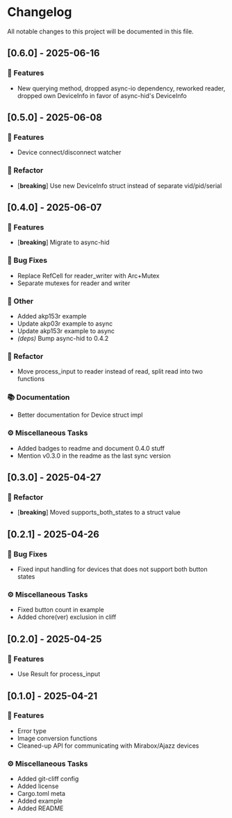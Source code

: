 # Changelog

All notable changes to this project will be documented in this file.

## [0.6.0] - 2025-06-16

### 🚀 Features

- New querying method, dropped async-io dependency, reworked reader, dropped own DeviceInfo in favor of async-hid's DeviceInfo

## [0.5.0] - 2025-06-08

### 🚀 Features

- Device connect/disconnect watcher

### 🚜 Refactor

- [**breaking**] Use new DeviceInfo struct instead of separate vid/pid/serial

## [0.4.0] - 2025-06-07

### 🚀 Features

- [**breaking**] Migrate to async-hid

### 🐛 Bug Fixes

- Replace RefCell for reader_writer with Arc+Mutex
- Separate mutexes for reader and writer

### 💼 Other

- Added akp153r example
- Update akp03r example to async
- Update akp153r example to async
- *(deps)* Bump async-hid to 0.4.2

### 🚜 Refactor

- Move process_input to reader instead of read, split read into two functions

### 📚 Documentation

- Better documentation for Device struct impl

### ⚙️ Miscellaneous Tasks

- Added badges to readme and document 0.4.0 stuff
- Mention v0.3.0 in the readme as the last sync version

## [0.3.0] - 2025-04-27

### 🚜 Refactor

- [**breaking**] Moved supports_both_states to a struct value

## [0.2.1] - 2025-04-26

### 🐛 Bug Fixes

- Fixed input handling for devices that does not support both button states

### ⚙️ Miscellaneous Tasks

- Fixed button count in example
- Added chore(ver) exclusion in cliff

## [0.2.0] - 2025-04-25

### 🚀 Features

- Use Result for process_input

## [0.1.0] - 2025-04-21

### 🚀 Features

- Error type
- Image conversion functions
- Cleaned-up API for communicating with Mirabox/Ajazz devices

### ⚙️ Miscellaneous Tasks

- Added git-cliff config
- Added license
- Cargo.toml meta
- Added example
- Added README

<!-- generated by git-cliff -->
